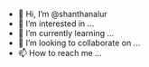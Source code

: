 - 👋 Hi, I’m @shanthanalur
- 👀 I’m interested in ...
- 🌱 I’m currently learning ...
- 💞️ I’m looking to collaborate on ...
- 📫 How to reach me ...

<!---
shanthanalur/shanthanalur is a ✨ special ✨ repository because its `README.md` (this file) appears on your GitHub profile.
You can click the Preview link to take a look at your changes.
--->
